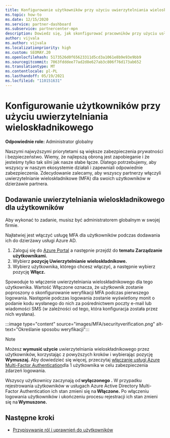 ```yaml
---
title: Konfigurowanie użytkowników przy użyciu uwierzytelniania wieloskładnikowego
ms.topic: how-to
ms.date: 12/15/2020
ms.service: partner-dashboard
ms.subservice: partnercenter-mpn
description: Dowiedz się, jak skonfigurować pracowników przy użyciu usługi MFA
author: vijvala
ms.author: vijvala
ms.localizationpriority: high
ms.custom: SEOMAY.20
ms.openlocfilehash: 5173526d0f65623311d5cd3a1061e8b9e93e9bb9
ms.sourcegitcommit: 7063fdddee77ad2d8e627ab3c806f76d173ab652
ms.translationtype: MT
ms.contentlocale: pl-PL
ms.lasthandoff: 05/19/2021
ms.locfileid: "110151631"
---
```

# <a name="set-up-your-users-with-multi-factor-authentication"></a>Konfigurowanie użytkowników przy użyciu uwierzytelniania wieloskładnikowego

**Odpowiednie role:** Administrator globalny

Naszymi najwyższymi priorytetami są większe zabezpieczenia prywatności i bezpieczeństwo. Wiemy, że najlepszą obroną jest zapobieganie i że jesteśmy tylko tak silni jak nasze słabe łącze. Dlatego potrzebujemy, aby wszyscy w naszym ekosystemie działali i zapewniali odpowiednie zabezpieczenia. Zdecydowanie zalecamy, aby wszyscy partnerzy włączyli uwierzytelnianie wieloskładnikowe (MFA) dla swoich użytkowników w dzierżawie partnera. 

## <a name="add-multi-factor-authentication-for-your-users"></a>Dodawanie uwierzytelniania wieloskładnikowego dla użytkowników

Aby wykonać to zadanie, musisz być administratorem globalnym w swojej firmie.

Najłatwiej jest włączyć usługę MFA dla użytkowników podczas dodawania ich do dzierżawy usługi Azure AD.

1. Zaloguj się do [Azure Portal](https://portal.azure.com) a następnie przejdź do **tematu Zarządzanie użytkownikami.**
1. Wybierz **pozycję Uwierzytelnianie wieloskładnikowe.**
1. Wybierz użytkownika, którego chcesz włączyć, a następnie wybierz pozycję **Włącz.**

Spowoduje to włączenie uwierzytelniania wieloskładnikowego dla tego użytkownika. Wartość Włączone oznacza, że użytkownik zostanie poproszony o skonfigurowanie weryfikacji MFA podczas pierwszego logowania. Następnie podczas logowania zostanie wyświetlony monit o podanie kodu wysłanego do nich za pośrednictwem poczty e-mail lub wiadomości SMS (w zależności od tego, która konfiguracja została przez nich wysłana).  

:::image type="content" source="images/MFA/securityverification.png" alt-text="Określanie sposobu weryfikacji":::

>[!NOTE]
>Możesz **wymusić użycie** uwierzytelniania wieloskładnikowego przez użytkowników, korzystając z powyższych kroków i wybierając pozycję **Wymuszaj.** Aby dowiedzieć się więcej, przeczytaj [włączanie usługi Azure Multi-Factor Authentication](/azure/active-directory/authentication/howto-mfa-userstates)dla 1 użytkownika w celu zabezpieczenia zdarzeń logowania. 

Wszyscy użytkownicy zaczynają od **wyłączonego .** W przypadku rejestrowania użytkowników w usługach Azure Active Directory Multi-Factor Authentication ich stan zmieni się na **Włączone.** Po włączeniu logowania użytkowników i ukończeniu procesu rejestracji ich stan zmieni się na **Wymuszone.** 

## <a name="next-steps"></a>Następne kroki

- [Przypisywanie ról i uprawnień do użytkowników](permissions-overview.md)
